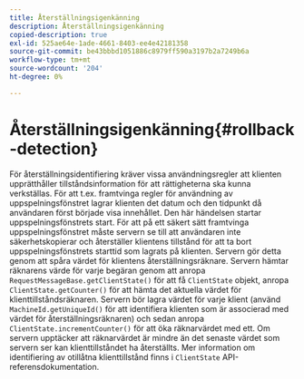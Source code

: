 ```yaml
---
title: Återställningsigenkänning
description: Återställningsigenkänning
copied-description: true
exl-id: 525ae64e-1ade-4661-8403-ee4e42181358
source-git-commit: be43bbbd1051886c8979ff590a3197b2a7249b6a
workflow-type: tm+mt
source-wordcount: '204'
ht-degree: 0%

---
```


# Återställningsigenkänning{#rollback-detection}

För återställningsidentifiering kräver vissa användningsregler att klienten upprätthåller tillståndsinformation för att rättigheterna ska kunna verkställas. För att t.ex. framtvinga regler för användning av uppspelningsfönstret lagrar klienten det datum och den tidpunkt då användaren först började visa innehållet. Den här händelsen startar uppspelningsfönstrets start. För att på ett säkert sätt framtvinga uppspelningsfönstret måste servern se till att användaren inte säkerhetskopierar och återställer klientens tillstånd för att ta bort uppspelningsfönstrets starttid som lagrats på klienten. Servern gör detta genom att spåra värdet för klientens återställningsräknare. Servern hämtar räknarens värde för varje begäran genom att anropa `RequestMessageBase.getClientState()` för att få `ClientState` objekt, anropa `ClientState.getCounter()` för att hämta det aktuella värdet för klienttillståndsräknaren. Servern bör lagra värdet för varje klient (använd `MachineId.getUniqueId()` för att identifiera klienten som är associerad med värdet för återställningsräknaren) och sedan anropa `ClientState.incrementCounter()` för att öka räknarvärdet med ett. Om servern upptäcker att räknarvärdet är mindre än det senaste värdet som servern ser kan klienttillståndet ha återställts. Mer information om identifiering av otillåtna klienttillstånd finns i `ClientState` API-referensdokumentation.
